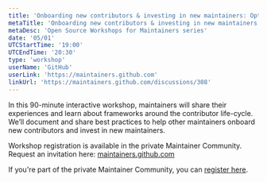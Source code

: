 ```yaml
---
title: 'Onboarding new contributors & investing in new maintainers: Option 1'
metaTitle: 'Onboarding new contributors & investing in new maintainers'
metaDesc: 'Open Source Workshops for Maintainers series'
date: '05/01'
UTCStartTime: '19:00'
UTCEndTime: '20:30'
type: 'workshop'
userName: 'GitHub'
userLink: 'https://maintainers.github.com'
linkUrl: 'https://maintainers.github.com/discussions/308'
---
```


In this 90-minute interactive workshop, maintainers will share their experiences and learn about frameworks around the contributor life-cycle. We’ll document and share best practices to help other maintainers onboard new contributors and invest in new maintainers.

Workshop registration is available in the private Maintainer Community. Request an invitation here: [maintainers.github.com](https://maintainers.github.com)

If you're part of the private Maintainer Community, you can [register here](https://github.com/community/maintainers/discussions/308).
